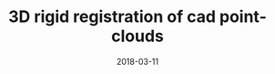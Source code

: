 ---
title: "3D rigid registration of cad point-clouds"
collection: publications
permalink: /publication/3
date: 2018-03-11
venue: '2018 International Conference on Computing Sciences and Engineering (ICCSE)'
paperurl: '/files/registration_paper.pdf'
link: 'https://ieeexplore.ieee.org/abstract/document/8373991'
citation: 'Hattab, Ammar, and Gabriel Taubin. "3D rigid registration of cad point-clouds." 2018 International Conference on Computing Sciences and Engineering (ICCSE). IEEE, 2018.'
---